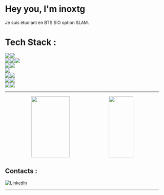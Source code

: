 # Hey you, I'm inoxtg

Je suis étudiant en BTS SIO option SLAM.


# Tech Stack :
<div id="tech_img" style="width: 25%;">
  <div style="display: flex;">
    <img src="https://img.shields.io/badge/java-f39212.svg?style=for-the-badge&logo=java&logoColor=white" />
    <img src="https://img.shields.io/badge/python-3670A0?style=for-the-badge&logo=python&logoColor=ffdd54" />
  </div>

  <div style="display: flex;">
    <img src="https://img.shields.io/badge/html5-%23E34F26.svg?style=for-the-badge&logo=html5&logoColor=white" />
    <img src="https://img.shields.io/badge/css3-%231572B6.svg?style=for-the-badge&logo=css3&logoColor=white" />
    <img src="https://img.shields.io/badge/php-%23777BB4.svg?style=for-the-badge&logo=php&logoColor=white" />
  </div>

  <div style="display: flex;">
    <img src="https://img.shields.io/badge/bootstrap-%23563D7C.svg?style=for-the-badge&logo=bootstrap&logoColor=white" />
    <img src="https://img.shields.io/badge/flask-424141.svg?style=for-the-badge&logo=flask&logoColor=white" />
  </div>

  <div style="display: flex;">
    <img src="https://img.shields.io/badge/Apache-%23D42029.svg?style=for-the-badge&logo=apache&logoColor=white" />
  </div>

  <div style="display: flex;">
    <img src="https://img.shields.io/badge/MariaDB-003545?style=for-the-badge&logo=mariadb&logoColor=white" />
    <img src="https://img.shields.io/badge/mysql-%2300f.svg?style=for-the-badge&logo=mysql&logoColor=white" />
  </div>

  <div style="display: flex;">
    <img src="https://img.shields.io/badge/VSCode-5C2D91.svg?style=for-the-badge&logo=visual%20studio&logoColor=white" />
    <img src="https://img.shields.io/badge/Eclipse-2C2255.svg?style=for-the-badge&logo=eclipse&logoColor=white" />
  </div>

  <div style="display: flex;">
    <img src="https://img.shields.io/badge/Windows-357EC7.svg?style=for-the-badge&logo=Windows&logoColor=white" />
    <img src="https://img.shields.io/badge/Linux-E95420.svg?style=for-the-badge&logo=ubuntu&logoColor=white" />
  </div>
</div>
  
---

<div align="center"> 
  <img width="50%" height="200" src="https://github-readme-stats.vercel.app/api?username=inoxtg&theme=dark&title_color=f02618&hide_border=true&text_color=aaaaaa&include_all_commits=true&hide=prs,stars" /> 
  <img width="40%" height="200" src="https://github-readme-stats.vercel.app/api/top-langs/?username=inoxtg&hide=html,css&theme=dark&title_color=f02618&hide_border=true&text_color=aaaaaa&include_all_commits=true&count_private=false&layout=compact" /> 
</div>


## Contacts :
  [![LinkedIn](https://img.shields.io/badge/LinkedIn-%230077B5.svg?style=for-the-badge&logo=linkedin&logoColor=white)](https://www.linkedin.com/in/theophile-bourget-fischer/) 

---
